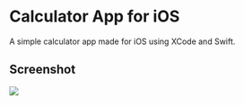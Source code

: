 # Calculator App for iOS

A simple calculator app made for iOS using XCode and Swift.

## Screenshot

<img src="https://github.com/iambhargavnath/Calculator-iOS/blob/main/Screenshot.png">
